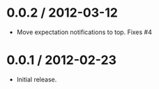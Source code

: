 
0.0.2 / 2012-03-12 
==================

  * Move expectation notifications to top. Fixes #4

0.0.1 / 2012-02-23 
==================

  * Initial release.
